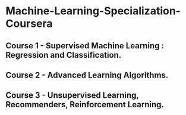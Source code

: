 # Machine-Learning-Specialization-Coursera

## Course 1 - Supervised Machine Learning : Regression and Classification.

## Course 2 - Advanced Learning Algorithms.

## Course 3 - Unsupervised Learning, Recommenders, Reinforcement Learning.
